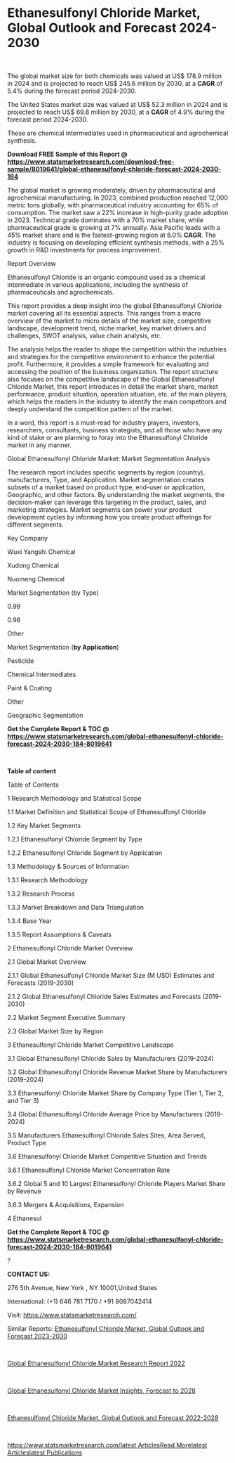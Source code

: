 <h1>Ethanesulfonyl Chloride Market, Global Outlook and Forecast 2024-2030</h1><br/><p>The global market size for both chemicals was valued at US$ 178.9 million in 2024 and is projected to reach US$ 245.6 million by 2030, at a <strong>CAGR</strong> of 5.4% during the forecast period 2024-2030.</p>
 
 
 
 <p>The United States market size was valued at US$ 52.3 million in 2024 and is projected to reach US$ 69.8 million by 2030, at a <strong>CAGR</strong> of 4.9% during the forecast period 2024-2030.</p>
 
 
 
 <p>These are chemical intermediates used in pharmaceutical and agrochemical synthesis.</p>
 
 
 
 <p><strong>Download FREE Sample of this Report @ <a href="https://www.statsmarketresearch.com/download-free-sample/8019641/global-ethanesulfonyl-chloride-forecast-2024-2030-184">https://www.statsmarketresearch.com/download-free-sample/8019641/global-ethanesulfonyl-chloride-forecast-2024-2030-184</a></strong></p>
 
 
 
 <p>The global market is growing moderately, driven by pharmaceutical and agrochemical manufacturing. In 2023, combined production reached 12,000 metric tons globally, with pharmaceutical industry accounting for 65% of consumption. The market saw a 22% increase in high-purity grade adoption in 2023. Technical grade dominates with a 70% market share, while pharmaceutical grade is growing at 7% annually. Asia Pacific leads with a 45% market share and is the fastest-growing region at 6.0% <strong>CAGR</strong>. The industry is focusing on developing efficient synthesis methods, with a 25% growth in R&D investments for process improvement.</p>
 
 
 
 <p>Report Overview</p>
 
 
 
 <p>Ethanesulfonyl Chloride is an organic compound used as a chemical intermediate in various applications, including the synthesis of pharmaceuticals and agrochemicals.</p>
 
 
 
 <p>This report provides a deep insight into the global Ethanesulfonyl Chloride market covering all its essential aspects. This ranges from a macro overview of the market to micro details of the market size, competitive landscape, development trend, niche market, key market drivers and challenges, SWOT analysis, value chain analysis, etc.</p>
 
 
 
 <p>The analysis helps the reader to shape the competition within the industries and strategies for the competitive environment to enhance the potential profit. Furthermore, it provides a simple framework for evaluating and accessing the position of the business organization. The report structure also focuses on the competitive landscape of the Global Ethanesulfonyl Chloride Market, this report introduces in detail the market share, market performance, product situation, operation situation, etc. of the main players, which helps the readers in the industry to identify the main competitors and deeply understand the competition pattern of the market.</p>
 
 
 
 <p>In a word, this report is a must-read for industry players, investors, researchers, consultants, business strategists, and all those who have any kind of stake or are planning to foray into the Ethanesulfonyl Chloride market in any manner.</p>
 
 
 
 <p>Global Ethanesulfonyl Chloride Market: Market Segmentation Analysis</p>
 
 
 
 <p>The research report includes specific segments by region (country), manufacturers, Type, and Application. Market segmentation creates subsets of a market based on product type, end-user or application, Geographic, and other factors. By understanding the market segments, the decision-maker can leverage this targeting in the product, sales, and marketing strategies. Market segments can power your product development cycles by informing how you create product offerings for different segments.</p>
 
 
 
 <p>Key Company</p>
 
 
 
 <p>Wuxi Yangshi Chemical</p>
 
 
 
 <p>Xudong Chemical</p>
 
 
 
 <p>Nuomeng Chemical</p>
 
 
 
 <p>Market Segmentation (by Type)</p>
 
 
 
 <p>0.99</p>
 
 
 
 <p>0.98</p>
 
 
 
 <p>Other</p>
 
 
 
 <p>Market Segmentation (<strong>by Application</strong>)</p>
 
 
 
 <p>Pesticide</p>
 
 
 
 <p>Chemical Intermediates</p>
 
 
 
 <p>Paint & Coating</p>
 
 
 
 <p>Other</p>
 
 
 
 <p>Geographic Segmentation</p>
 
 
 
 <div><b>Get the Complete Report & TOC @ <a href="https://www.statsmarketresearch.com/global-ethanesulfonyl-chloride-forecast-2024-2030-184-8019641">https://www.statsmarketresearch.com/global-ethanesulfonyl-chloride-forecast-2024-2030-184-8019641</a></b></div>
 
 
 
 <p><br />
 
 <b>Table of content</b></p>
 
 
 
 <p>Table of Contents<br />
 
 1 Research Methodology and Statistical Scope<br />
 
 1.1 Market Definition and Statistical Scope of Ethanesulfonyl Chloride<br />
 
 1.2 Key Market Segments<br />
 
 1.2.1 Ethanesulfonyl Chloride Segment by Type<br />
 
 1.2.2 Ethanesulfonyl Chloride Segment by Application<br />
 
 1.3 Methodology & Sources of Information<br />
 
 1.3.1 Research Methodology<br />
 
 1.3.2 Research Process<br />
 
 1.3.3 Market Breakdown and Data Triangulation<br />
 
 1.3.4 Base Year<br />
 
 1.3.5 Report Assumptions & Caveats<br />
 
 2 Ethanesulfonyl Chloride Market Overview<br />
 
 2.1 Global Market Overview<br />
 
 2.1.1 Global Ethanesulfonyl Chloride Market Size (M USD) Estimates and Forecasts (2019-2030)<br />
 
 2.1.2 Global Ethanesulfonyl Chloride Sales Estimates and Forecasts (2019-2030)<br />
 
 2.2 Market Segment Executive Summary<br />
 
 2.3 Global Market Size by Region<br />
 
 3 Ethanesulfonyl Chloride Market Competitive Landscape<br />
 
 3.1 Global Ethanesulfonyl Chloride Sales by Manufacturers (2019-2024)<br />
 
 3.2 Global Ethanesulfonyl Chloride Revenue Market Share by Manufacturers (2019-2024)<br />
 
 3.3 Ethanesulfonyl Chloride Market Share by Company Type (Tier 1, Tier 2, and Tier 3)<br />
 
 3.4 Global Ethanesulfonyl Chloride Average Price by Manufacturers (2019-2024)<br />
 
 3.5 Manufacturers Ethanesulfonyl Chloride Sales Sites, Area Served, Product Type<br />
 
 3.6 Ethanesulfonyl Chloride Market Competitive Situation and Trends<br />
 
 3.6.1 Ethanesulfonyl Chloride Market Concentration Rate<br />
 
 3.6.2 Global 5 and 10 Largest Ethanesulfonyl Chloride Players Market Share by Revenue<br />
 
 3.6.3 Mergers & Acquisitions, Expansion<br />
 
 4 Ethanesul</p>
 
 
 
 <div><b>Get the Complete Report & TOC @ <a href="https://www.statsmarketresearch.com/global-ethanesulfonyl-chloride-forecast-2024-2030-184-8019641">https://www.statsmarketresearch.com/global-ethanesulfonyl-chloride-forecast-2024-2030-184-8019641</a></b></div>
 
 
 
 <p>? </p>
 
 
 
 <p><b>CONTACT US:</b><br />
 
 276 5th Avenue, New York , NY 10001,United States<br />
 
 International: (+1) 646 781 7170 / +91 8087042414<br />
 
 Visit: <a href="https://www.statsmarketresearch.com/">https://www.statsmarketresearch.com/</a><br />
 
 Similar Reports: <a href="https://www.statsmarketresearch.com/global-ethanesulfonyl-chloride-forecast-2024-2030-184-8019641">Ethanesulfonyl Chloride Market, Global Outlook and Forecast 2023-2030</a><br />
 
 <br />
 
 <a href="https://www.statsmarketresearch.com/global-ethanesulfonyl-chloride-forecast-2024-2030-184-8019641">Global Ethanesulfonyl Chloride Market Research Report 2022</a><br />
 
 <br />
 
 <a href="https://www.statsmarketresearch.com/global-ethanesulfonyl-chloride-forecast-2024-2030-184-8019641">Global Ethanesulfonyl Chloride Market Insights, Forecast to 2028</a><br />
 
 <br />
 
 <a href="https://www.statsmarketresearch.com/global-ethanesulfonyl-chloride-forecast-2024-2030-184-8019641">Ethanesulfonyl Chloride Market, Global Outlook and Forecast 2022-2028</a><br />
 
 <br />
 
 <a href="https://gyeongbokgung.com">https://www.statsmarketresearch.com/</a><a href="https://hallyeomaritime.com">latest Articles</a><a href="https://jingwansa.com">Read More</a><a href="https://nguoiviet.jp/">latest Articles</a><a href="https://www.intelmarketresearch.com/">latest Publications</a></p>
